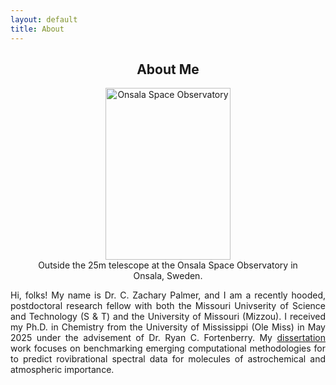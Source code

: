 ```yaml
---
layout: default
title: About
---
```

 <h2 style="text-align:center;">About Me</h2> 

<div style="text-align:center;">
    <figure>
    <img src="/images/website_image.png" 
         alt="Onsala Space Observatory" 
         width="200" height="275">
    <figcaption>Outside the 25m telescope at the Onsala Space Observatory in Onsala, Sweden.</figcaption>
    </figure>
</div>

<p style="text-align:justify;">
Hi, folks! My name is Dr. C. Zachary Palmer, and I am a recently hooded, postdoctoral research fellow with both the Missouri Univserity of Science and Technology (S & T) and the University of Missouri (Mizzou). I received my Ph.D. in Chemistry from the University of Mississippi (Ole Miss) in May 2025 under the advisement of Dr. Ryan C. Fortenberry. My <a href="/pdfs/diss.pdf">dissertation</a> work focuses on benchmarking emerging computational methodologies for to predict rovibrational spectral data for molecules of astrochemical and atmospheric importance.
</p>